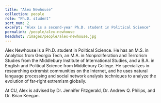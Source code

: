 ```yaml
---
title: "Alex Newhouse"
collection: people
role: "Ph.D. student"
sort_num: 2
excerpt: "Alex is a second-year Ph.D. student in Political Science"
permalink: /people/alex-newhouse
headshot: /images/people/alex-newhouse.jpg
---
```


Alex Newhouse is a Ph.D. student in Political Science. He has an M.S. in Analytics from Georgia Tech, an M.A. in Nonproliferation and Terrorism Studies from the Middlebury Institute of International Studies, and a B.A. in English and Political Science from Middlebury College. He specializes in researching extremist communities on the Internet, and he uses natural language processing and social network analysis techniques to analyze the evolution of far-right extremism globally. 

At CU, Alex is advised by Dr. Jennifer Fitzgerald, Dr. Andrew Q. Philips, and Dr. Brian Keegan. 